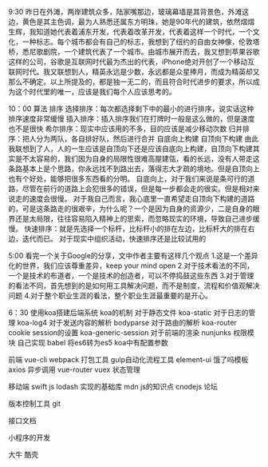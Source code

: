 9:30
昨日在外滩，两岸建筑众多，陆家嘴那边，玻璃幕墙是其背景色，外滩这边，黄色是其主色调，最为人熟悉还属东方明珠，她是90年代的建筑，依然熠熠生辉，我知道她代表着浦东开发，代表着改革开发，代表着这样一个时代，一个文化，一种标志。每个城市都会有自己的标志，我想到了纽约的自由女神像，伦敦塔桥，悉尼歌剧院，一个建筑代表了一个城市。由城市展开而去，我又想到苹果谷歌这样的公司，谷歌是互联网时代最为杰出的代表，iPhone绝对开创了一个移动互联网时代。我又联想到人，精英永远是少数，永远都是众星捧月，而成为精英却又那么不确定。以上所提及的，都是独一无二的，而且符合时代进步的要求，所以成为这个时代里的唯一，应该是我们每个人应该思考的。

10：00
算法
排序 
选择排序：每次都选择剩下中的最小的进行排序，说实话这种排序速度非常缓慢
插入排序：插入排序我们在打牌时一般是这么做的，但是速度也不是很快
希尔排序：现实中应该用的不多，目的应该是减少移动次数
归并排序：把人分为两队，各自排好队，然后进行合并
自底向上构建
自顶向下构建
由此我联想到了人，人的一生应该是自顶向下还是应该自底向上构建，自顶向下构建其实是不太容易的，我们因为自身的局限性很难高屋建瓴，看的长远，没有人带走这条路基本上是个思路，你永远找不到路出去，落得志大才疏的境地。但是自顶向上也有个好处，能够把很多东西看的分明。
自底向上，对于我们来说是条可行的道路，尽管在前行的道路上会犯很多的错误，但是每一步都会走的很实。但是相对来说走的速度会很慢。
对于我自己而言，我心底里一直希望走自顶向下构建的道路的，可是这条路走的很艰辛，为什么呢？一个是因为自身的资源少，二是自身的眼界还是太局限，往往容易陷入精神上的思索，而忽略现实的环境，导致自己进步缓慢。
快速排序：就是先选择一个标杆，比标杆小的排在左边，比标杆大的排在右边，迭代而已。
对于现实中组织活动，快速排序还是比较试用的


5:00
看完一个关于Google的分享，文中作者主要有这样几个观点
1.这是一个差异化的世界，我们应该尊重差异，keep your mind open
2.对于技术看法的不同，一个是技术的布道者，一个是技术的创造者，可以不停捣鼓这些东西
3.对于管理的看法不同，首先想到的是如何用工具解决问题，而不是制度，流程和价值观解决问题
4.对于整个职业生涯的看法，整个职业生涯最重要的是开心。

6：30
使用koa搭建后端系统
koa的机制
对于静态文件  koa-static
对于日志的管理  koa-log4
对于发送内容的解析 bodyparse
对于路由的解析  koa-router
cookie session的设置 koa-generic-session
对于前端的渲染  nunjunks
权限模块   自己实现
babel 将es6转为es5 koa中有配置参数

前端
vue-cli
webpack 打包工具
gulp自动化流程工具
element-ui 饿了吗模板
axios  异步调用
vue-router
vuex 状态管理

移动端 swift
js
lodash 实现的基础库
mdn  js的知识点
cnodejs 论坛

版本控制工具 git



接口文档

小程序的开发

大牛 酷壳
